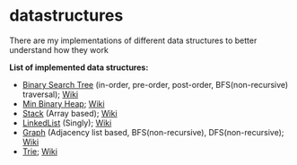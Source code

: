# datastructures
There are my implementations of different data structures to better understand how they work

**List of implemented data structures:**

* [Binary Search Tree](https://github.com/AlinaKisialiova/datastructures/blob/master/src/BinarySearchTree.java) (in-order, pre-order, post-order, BFS(non-recursive) traversal); [Wiki](https://en.wikipedia.org/wiki/Binary_search_tree)
* [Min Binary Heap](https://github.com/AlinaKisialiova/datastructures/blob/master/src/MinBinaryHeap.java); [Wiki](https://en.wikipedia.org/wiki/Binary_heap)
* [Stack](https://github.com/AlinaKisialiova/datastructures/blob/master/src/FixedSizeStack.java) (Array based); [Wiki](https://en.wikipedia.org/wiki/Stack_(abstract_data_type))
* [LinkedList](https://github.com/AlinaKisialiova/datastructures/blob/master/src/LinkedList.java) (Singly); [Wiki](https://en.wikipedia.org/wiki/Linked_list)
* [Graph](https://github.com/AlinaKisialiova/datastructures/blob/master/src/Graph.java) (Adjacency list based, BFS(non-recursive), DFS(non-recursive); [Wiki](https://en.wikipedia.org/wiki/Graph_(abstract_data_type))
* [Trie](https://github.com/AlinaKisialiova/datastructures/blob/master/src/Trie.java); [Wiki](https://en.wikipedia.org/wiki/Trie)
